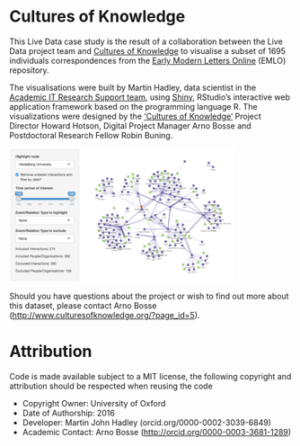 
# Cultures of Knowledge

<p>This Live Data&nbsp;case study is the result of a collaboration between the Live Data project team and <a href="http://www.culturesofknowledge.org/">Cultures of Knowledge</a> to visualise a subset of 1695 individuals correspondences from the <a href="http://emlo.bodleian.ox.ac.uk/">Early Modern Letters Online</a> (EMLO) repository.</p>

<p class="p1"><span class="s1">The visualisations were built by Martin Hadley, data scientist in the <a href="http://blogs.it.ox.ac.uk/acit-rs-team"><span class="s2">Academic IT Research Support team</span></a>, using <a href="http://shiny.rstudio.com/"><span class="s2">Shiny</span></a>, RStudio’s interactive web application framework based on the programming language R. The visualizations were designed by the <a href="http://www.culturesofknowledge.org/"><span class="s2">‘Cultures of Knowledge’</span></a> Project Director Howard Hotson, Digital Project Manager Arno Bosse and Postdoctoral Research Fellow Robin Buning.</span></p>


<img src="CoF_whole-Network_Screenshot.png" width="400">

Should you have questions about the project or wish to find out more about this dataset, please contact Arno Bosse (http://www.culturesofknowledge.org/?page_id=5).

# Attribution

Code is made available subject to a MIT license, the following copyright and attribution should be respected when reusing the code

- Copyright Owner: University of Oxford
- Date of Authorship: 2016
- Developer: Martin John Hadley (orcid.org/0000-0002-3039-6849)
- Academic Contact: Arno Bosse (http://orcid.org/0000-0003-3681-1289)
